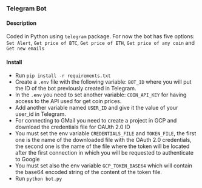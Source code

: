 ### Telegram Bot

#### Description
Coded in Python using `telegram` package. For now the bot has five options: `Set Alert`, `Get price of BTC`, `Get price of ETH`, `Get price of any coin` and `Get new emails`

#### Install
- Run `pip install -r requirements.txt`
- Create a `.env` file with the following variable: `BOT_ID` where you will put the ID of the bot previously created in Telegram.
- In the `.env` you need to set another variable: `COIN_API_KEY` for having access to the API used for get coin prices.
- Add another variable named `USER_ID` and give it the value of your user_id in Telegram.
- For connecting to GMail you need to create a project in GCP and download the credentials file for OAUth 2.0 ID
- You must set the env variable `CREDENTIALS_FILE` and `TOKEN_FILE`, the first one is the name of the downloaded file with the OAuth 2.0 credentials, the second one is the name of the file where the token will be located after the first connection in which you will be requested to authenticate to Google
- You must set also the env variable `GCP_TOKEN_BASE64` which will contain the base64 encoded string of the content of the token file. 
- Run `python bot.py`
